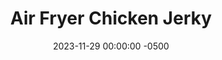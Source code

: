 ---
layout: post
title:  "Air Fryer Chicken Jerky"
date:   2023-11-29 00:00:00 -0500
categories: 
- Recipes
- Finger Foods
permalink: /recipes/chicken-jerky
image: /assets/Food/Finger Food/Jerky/jerky.jpg
ing: jerky-ing
facts: jerky-facts
section1: 
start2: 
section2: 
start3: 
section3: 
start4: 
section4: 
start5: 
section5: 
Prep: 30
Rest: 
Cook: 60
Source1: https://airfryandeat.com/chicken-jerky-in-the-air-fryer/
Source2: 
whisk: https://s.samsungfood.com/bwfVe
tags: 
- beef jerkey
- air fryer
- dehydrate
- marinate
- soy sauce
- gochujang
- snack
- protein
- vic
Description: Chicken jerky is a great high protein snack, and it's way cheaper than buying beef jerky at the store (or use this to make beef jerky too). It's simple to do, just requiring an overnight marinate of thinly sliced chicken breasts, and a few hours of dehydrating. They're spicy, sweet, salty, healthy, and delicious.
Instructions: 
- Thinly slice the chicken, about 1/4 inch thick. Using slightly frozen chicken will make it easier to slice. Mix with the marinade, and let sit in the fridge overnight (covered if in a bowl, or seal the bag).  You can add 1 tbsp (16 g) gochjang into the marinade as well if you like<br><br>

- Remove the excess marinade and add to a parchment lined basket. Air fry at 370F for about 9-10 minutes, or until the chicken just reaches 165F. This is to ensure safety and that all salmonella is cooked off prior to dehydrating.<br><br>

- Switch your air fryer to dehydrate mode at 170F. Cook for an additional 3 hours (flipping halfway), or until you have your desired texture. Store in an air tight container in the fridge
---